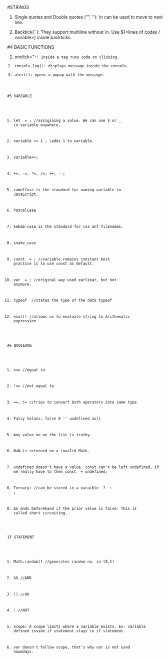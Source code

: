 #STRINGS

1. Single quotes and Double quotes ("", ''):
  \n can be used to move to next line.

2. Backtick(``):
  They support multiline without \n.
  Use ${<lines of codes / variable>} inside backticks.


#4 BASIC FUNCTIONS

1. onclick="<code>":  inside a tag runs code on clicking.
2. console.log(): displays message inside the console.
3. alert(): opens a popup with the message.


#5 VARIABLE

1. let <variable> = <value>;      //assigining a value.
  We can use $ or _ in variable anywhere.

2. variable += 1 ;        \\adds 1 to variable.
3. variable++;
4. +=, -=, *=, /=, ++, --;

5. camelCase is the standard for naming variable in JavaScript.
6. PascalCase
7. kebab-case is the standard for css anf filenames.
8. snake_case

9. const <variable> = <value>;    //variable remains constant
  best practice is to use const as default.

10. var <variable> = <value>;     //original way
  used earliear, but not anymore.

11. typeof <varialbe>       //states the type of the data
    typeof <value>

12. eval()    //allows us to evaluate string to Arithematic expression


#6 BOOLEANS

1. ===        //equal to
2. !==        //not equal to
3. ==, !=     //tries to convert both operators into same type

4. Falsy Values: false  0   ''  undefined   null
5. Any value no on the list is truthy.

7. NaN is returned on a invalid Math.

8. undefined doesn't have a value.
  const can't be left undefined, if we really have to then
  const <variable> = undefined;

9. Ternary:     //can be stored in a varaible
  <exp1> ? <exp2> : <exp3>;

10. && ends beforehand if the prior value is false.
    This is called short circuiting.

  IF STATEMENT

1. Math.random()  //generates random no. in [0,1)

2. &&             //AND
3. ||             //OR
4. !              //NOT

5. Scope: A scope limits where a variable exists.
  Ex: variable defined inside if statement stays in if statement

6. var doesn't follow scope, that's why var is not used nowadays.
